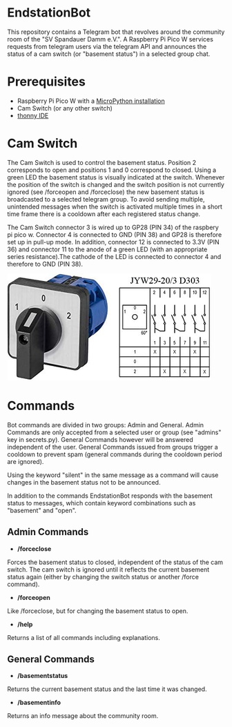 # EndstationBot
This repository contains a Telegram bot that revolves around the community room of the "SV Spandauer Damm e.V.". A Raspberry Pi Pico W services requests from telegram users via the telegram API and announces the status of a cam switch (or "basement status") in a selected group chat.


# Prerequisites

- Raspberry Pi Pico W with a [MicroPython installation](https://www.raspberrypi.com/documentation/microcontrollers/micropython.html)
- Cam Switch (or any other switch)
- [thonny IDE](https://thonny.org/)


# Cam Switch

The Cam Switch is used to control the basement status. Position 2 corresponds to open and positions 1 and 0 correspond to closed. Using a green LED the basement status is visually indicated at the switch.
Whenever the position of the switch is changed and the switch position is not currently ignored (see /forceopen and /forceclose) the new basement status is broadcasted to a selected telegram group. To avoid sending multiple, unintended messages when the switch is activated multiple times in a short time frame there is a cooldown after each registered status change.

The Cam Switch connector 3 is wired up to GP28 (PIN 34) of the raspbery pi pico w. Connector 4 is connected to GND (PIN 38) and GP28 is therefore set up in pull-up mode. In addition, connector 12 is connected to 3.3V (PIN 36) and connector 11 to the anode of a green LED (with an appropriate series resistance).The cathode of the LED is connected to connector 4 and therefore to GND (PIN 38).

![Cam Switch](assets/camswitch.jpg?raw=true "")

# Commands

Bot commands are divided in two groups: Admin and General. Admin Commands are only accepted from a selected user or group (see "admins" key in secrets.py). General Commands however will be answered independent of the user. General Commands issued from groups trigger a cooldown to prevent spam (general commands during the cooldown period are ignored).

Using the keyword "silent" in the same message as a command will cause changes in the basement status not to be announced.

In addition to the commands EndstationBot responds with the basement status to messages, which contain keyword combinations such as "basement" and "open".

## Admin Commands

- **/forceclose**

Forces the basement status to closed, independent of the status of the cam switch. The cam switch is ignored until it reflects the current basement status again (either by changing the switch status or another /force command).

- **/forceopen**

Like /forceclose, but for changing the basement status to open.

- **/help**

Returns a list of all commands including explanations.


## General Commands

- **/basementstatus**

Returns the current basement status and the last time it was changed.

- **/basementinfo**

Returns an info message about the community room.

